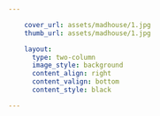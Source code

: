 ```yaml
---

    cover_url: assets/madhouse/1.jpg
    thumb_url: assets/madhouse/1.jpg

    layout:
      type: two-column
      image_style: background
      content_align: right
      content_valign: bottom
      content_style: black

---
```


